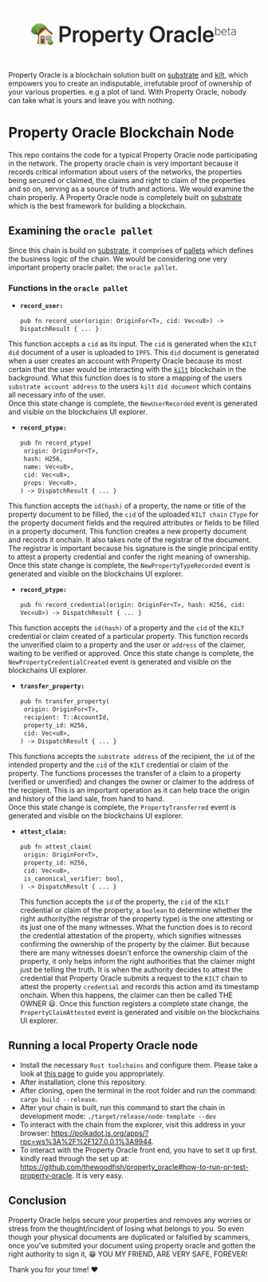 
<img src="https://github.com/thewoodfish/property_oracle/blob/main/public/img/logo.png">

Property Oracle is a blockchain solution built on <a target="_blank" href="https://substrate.io">substrate</a> and <a target="_blank" href="https://kilt.io">kilt</a>,  which empowers you to create an indisputable, irrefutable proof of ownership of your various properties. e.g a plot of land.
With Property Oracle, nobody can take what is yours and leave you with nothing.

# Property Oracle Blockchain Node
This repo contains the code for a typical Property Oracle node participating in the network. The property oracle chain is very important because it records critical information about users of the networks, the properties being secured or claimed, the claims and right to claim of the properties and so on, serving as a source of truth and actions. We would examine the chain properly. A Property Oracle node is completely built on <a target="_blank" href="https://substrate.io">substrate</a> which is the best framework for building a blockchain.

## Examining the `oracle pallet`
Since this chain is build on <a target="_blank" href="https://substrate.io">substrate</a>, it comprises of <a target="_blank" href="https://docs.substrate.io/reference/frame-pallets/">pallets</a> which defines the business logic of the chain. We would be considering one very important property oracle pallet: the `oracle pallet`.

### Functions in the `oracle pallet`
- <b>`record_user:`</b>
   ```
   pub fn record_user(origin: OriginFor<T>, cid: Vec<u8>) -> DispatchResult { ... }
   ``` 
This function accepts a `cid` as its input. The `cid` is generated when the `KILT did` document of a user is uploaded to `IPFS`. This `did` document is generated when a user creates an account with Property Oracle because its most certain that the user would be interacting with the <a target="_blank" href="https://kilt.io">`kilt`</a> blockchain in the background. What this function does is to store a mapping of the users `substrate account address` to the users `kilt` `did document` which contains all necessary info of the user.<br>
Once this state change is complete, the `NewUserRecorded` event is generated and visible on the blockchains UI explorer.

- <b>`record_ptype:`</b>
   ```
   pub fn record_ptype(
	origin: OriginFor<T>,
	hash: H256,
	name: Vec<u8>,
	cid: Vec<u8>,
	props: Vec<u8>,
   ) -> DispatchResult { ... } 
   ``` 
This function accepts the `id(hash)` of a property, the name or title of the property document to be filled, the `cid` of the uploaded `KILT chain` `CType` for the property document fields and the required attributes or fields to be filled in a property document.
This function creates a new property document and records it onchain. It also takes note of the registrar of the document. The registrar is important because his signature is the single principal entity to attest a property credential and confer the right meaning of ownership. <br>
Once this state change is complete, the `NewPropertyTypeRecorded` event is generated and visible on the blockchains UI explorer. 

- <b>`record_ptype:`</b>
   ```
   pub fn record_credential(origin: OriginFor<T>, hash: H256, cid: Vec<u8>) -> DispatchResult { ... }
   ``` 
This function accepts the `id(hash)` of a property and the `cid` of the `KILT` credential or claim created of a particular property. This function records the unverified claim to a property and the user or `address` of the claimer, waiting to be verified or approved.
Once this state change is complete, the `NewPropertyCredentialCreated` event is generated and visible on the blockchains UI explorer.


- <b>`transfer_property:`</b>
   ```
   pub fn transfer_property(
	origin: OriginFor<T>,
	recipient: T::AccountId,
	property_id: H256,
	cid: Vec<u8>,
   ) -> DispatchResult { ... } 
   ``` 
This functions accepts the `substrate address` of the recipient, the `id` of the intended property and the `cid` of the `KILT` credential or claim of the property. The functions processes the transfer of a claim to a property (verified or unverified) and changes the owner or claimer to the address of the recipient. This is an important operation as it can help trace the origin and history of the land sale, from hand to hand. <br>
Once this state change is complete, the `PropertyTransferred` event is generated and visible on the blockchains UI explorer.

- <b>`attest_claim:`</b>
   ```
   pub fn attest_claim(
	origin: OriginFor<T>,
	property_id: H256,
	cid: Vec<u8>,
	is_canonical_verifier: bool,
   ) -> DispatchResult { ... } 
   ``` 
   This function accepts the `id` of the property, the `cid` of the `KILT` credential or claim of the property, a `boolean` to determine whether the right authority(the registrar of the property type) is the one attesting or its just one of the many witnesses. What the function does is to record the credential attestation of the property, which signifies witnesses confirming the ownership of the property by the claimer. But because there are many witnesses doesn't enforce the ownership claim of the property, it only helps inform the right authorities that the claimer might just be telling the truth. It is when the authority decides to attest the credential that Property Oracle submits a request to the `KILT` chain to attest the property `credential` and records this action amd its timestamp onchain. When this happens, the claimer can then be called THE OWNER 😃.
   Once this function registers a complete state change, the `PropertyClaimAttested` event is generated and visible on the blockchains UI explorer.
   
## Running a local Property Oracle node 
- Install the necessary `Rust toolchains` and configure them. Please take a look at <a target="_blank" href="https://docs.substrate.io/install/">this page</a> to guide you appropriately.
- After installation, clone this repository.
- After cloning, open the terminal in the root folder and run the command: `cargo build --release`.
- After your chain is built, run this command to start the chain in development mode: `./target/release/node-template --dev`
- To interact with the chain from the explorer, visit this address in your browser: https://polkadot.js.org/apps/?rpc=ws%3A%2F%2F127.0.0.1%3A9944.
- To interact with the Property Oracle front end, you have to set it up first. kindly read through the set up at: https://github.com/thewoodfish/property_oracle#how-to-run-or-test-property-oracle. It is very easy.

## Conclusion
Property Oracle helps secure your properties and removes any worries or stress from the thought/incident of losing what belongs to you. So even though your physical documents are duplicated or falsified by scammers, once you've submited your document using property oracle and gotten the right authority to sign it, 😁 YOU MY FRIEND, ARE VERY SAFE, FOREVER!

Thank you for your time! ❤️
